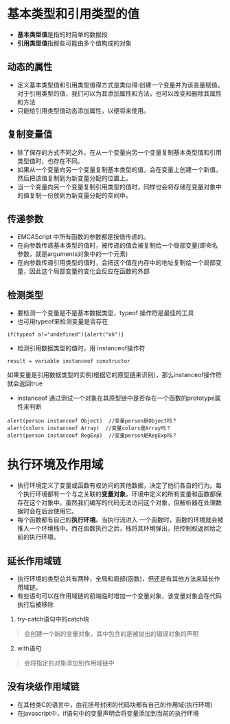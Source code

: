# 基本类型和引用类型的值
- **基本类型值**是指的时简单的数据段
- **引用类型值**指那些可能由多个值构成的对象

## 动态的属性
- 定义基本类型值和引用类型值得方式是类似得:创建一个变量并为该变量赋值。对于引用类型的值，我们可以为其添加属性和方法，也可以改变和删除其属性和方法
- 只能给引用类型值动态添加属性，以便将来使用。

## 复制变量值
- 除了保存的方式不同之外，在从一个变量向另一个变量复制基本类型值和引用类型值时，也存在不同。
- 如果从一个变量向另一个变量复制基本类型的值，会在变量上创建一个新值，然后把该值复制到为新变量分配的位置上。
- 当一个变量向另一个变量复制引用类型的值时，同样也会将存储在变量对象中的值复制一份放到为新变量分配的空间中。

## 传递参数
- EMCAScript 中所有函数的参数都是按值传递的。
- 在向参数传递基本类型的值时，被传递的值会被复制给一个局部变量(即命名参数，就是arguments对象中的一个元素)
- 在向参数传递引用类型的值时，会把这个值在内存中的地址复制给一个局部变量，因此这个局部变量的变化会反应在函数的外部

## 检测类型
- 要检测一个变量是不是基本数据类型，typeof 操作符是最佳的工具
- 也可用typeof来检测变量是否存在
```
if(typeof a!="undefined"){alert("ok")}
```
- 检测引用数据类型的值时，用 instanceof操作符
```
result = variable instanceof constructor
```

如果变量是引用数据类型的实例(根据它的原型链来识别)，那么instanceof操作符就会返回true
- instanceof 通过测试一个对象在其原型链中是否存在一个函数的prototype属性来判断
```
alert(person instanceof Object)  //变量person是Object吗？
alert(colors instanceof Array)  //变量colors是Array吗？
alert(person instanceof RegExp)  //变量person是RegExp吗？
```
# 执行环境及作用域
- 执行环境定义了变量或函数有权访问的其他数据，决定了他们各自的行为。每个执行环境都有一个与之关联的**变量对象**，环境中定义的所有变量和函数都保存在这个对象中。虽然我们编写的代码无法访问这个对象，但解析器在处理数据时会在后台使用它。
- 每个函数都有自己的**执行环境**。当执行流进入 一个函数时，函数的环境就会被推入一个环境栈中。而在函数执行之后，栈将其环境弹出，把控制权返回给之前的执行环境。

## 延长作用域链
- 执行环境的类型总共有两种，全局和局部(函数)，但还是有其他方法来延长作用域链。
- 有些语句可以在作用域链的前端临时增加一个变量对象，该变量对象会在代码执行后被移除

1. try-catch语句中的catch块
> 会创建一个新的变量对象，其中包含的是被抛出的错误对象的声明
2. with语句
> 会将指定的对象添加到作用域链中
        
## 没有块级作用域链
- 在其他类C的语言中，由花括号封闭的代码块都有自己的作用域(执行环境)
- 在javascript中，if语句中的变量声明会将变量添加到当前的执行环境


